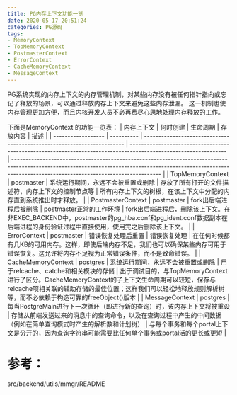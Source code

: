 ```yaml
---
title: PG内存上下文功能一览
date: 2020-05-17 20:51:24
categories: PG源码
tags:
- MemoryContext
- TopMemoryContext
- PostmasterContext
- ErrorContext
- CacheMemoryContext
- MessageContext
---
```


PG系统实现的内存上下文的内存管理机制，对某些内存没有被任何指针指向或忘记了释放的场景，可以通过释放内存上下文来避免这些内存泄漏。 这一机制也使内存管理更加方便，而且内核开发人员不必再费尽心思地处理内存释放的工作。

下面是MemoryContext 的功能一览表：
| 内存上下文    | 何时创建 | 生命周期                                                            | 存放内容                                                                                                     | 描述                                                                                                                                                                                                           |
| ------------------ | ---------- | ----------------------------------------------------------------------- | ---------------------------------------------------------------------------------------------------------------- | ---------------------------------------------------------------------------------------------------------------------------------------------------------------------------------------------------------------- |
| TopMemoryContext   | postmaster | 系统运行期间，永远不会被重置或删除                     | 存放了所有打开的文件描述符，内存上下文的控制节点等                                      | 所有内存上下文的树根，在该上下文中分配的内存直到系统推出时才释放。                                                                                                              |
| PostmasterContext  | postmaster | fork出后端进程后被删除                                         | postmaster正常的工作环境                                                                                  | fork出后端进程后，删除该上下文。在非EXEC_BACKEND中，postmaster的pg_hba.conf和pg_ident.conf数据副本在后端进程的身份验证过程中直接使用，使用完之后删除该上下文。 |
| ErrorContext       | postmaster | 错误恢复处理后重置                                             | 错误恢复处理                                                                                               | 在任何时候都有几KB的可用内存。这样，即使后端内存不足，我们也可以确保某些内存可用于错误恢复。这允许将内存不足视为正常错误条件，而不是致命错误。 |
| CacheMemoryContext | postgres   | 系统运行期间，永远不会被重置或删除                     | 用于relcache、catche和相关模块的存储                                                                  | 出于调试目的，与TopMemoryContext进行了区分。CacheMemoryContext的子上下文生命周期可以较短，保存与relcache项相关联的辅助存储的最佳位置；这样我们可以轻松地释放规则解析树等，而不必依赖于构造可靠的freeObject()版本 |
| MessageContext     | postgres   | 每当PostgreMain进行下一次循环（即进行新的查询）时，该内存上下文将被重设 | 存储从前端发送过来的消息中的查询命令，以及在查询过程中产生的中间数据（例如在简单查询模式时产生的解析数和计划树） | 与每个事务和每个portal上下文是分开的，因为查询字符串可能需要比任何单个事务或portal活的更长或更短                                                                       |



# 参考：
src/backend/utils/mmgr/README